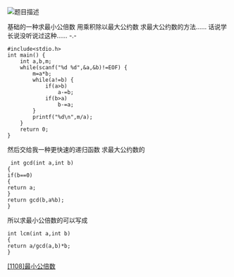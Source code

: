 ![题目描述](http://img.blog.csdn.net/20151220112025670)

基础的一种求最小公倍数
用乘积除以最大公约数
求最大公约数的方法……
话说学长说没听说过这种……
-.-
```
#include<stdio.h>
int main() {
	int a,b,m;
	while(scanf("%d %d",&a,&b)!=EOF) {
		m=a*b;
		while(a!=b) {
			if(a>b)
				a-=b;
			if(b>a)
				b-=a;
		}
		printf("%d\n",m/a);
	}
	return 0;
}
```
然后交给我一种更快速的递归函数
求最大公约数的

```
 int gcd(int a,int b)
{
if(b==0)
{
return a;
}
return gcd(b,a%b);
}
```
所以求最小公倍数的可以写成

```
int lcm(int a,int b)
{
return a/gcd(a,b)*b;
}
```

[[1108]最小公倍数](http://acm.hdu.edu.cn/showproblem.php?pid=1108)